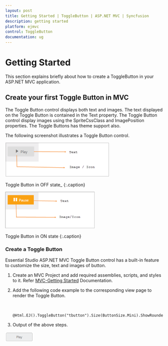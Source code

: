 ```yaml
---
layout: post
title: Getting Started | ToggleButton | ASP.NET MVC | Syncfusion
description: getting started
platform: ejmvc
control: ToggleButton
documentation: ug
---
```


# Getting Started

This section explains briefly about how to create a ToggleButton in your ASP.NET MVC application.

## Create your first Toggle Button in MVC

The Toggle Button control displays both text and images. The text displayed on the Toggle Button is contained in the Text property. The Toggle Button control display images using the SpriteCssClass and ImagePosition properties. The Toggle Buttons has theme support also.

The following screenshot illustrates a Toggle Button control. 

![](Getting-Started_images/Getting-Started_img1.png)

Toggle Button in OFF state_ 
{:.caption}

![](Getting-Started_images/Getting-Started_img2.png)

Toggle Button in ON state
{:.caption}


### Create a Toggle Button

Essential Studio ASP.NET MVC Toggle Button control has a built-in feature to customize the size, text and images of button.



1. Create an MVC Project and add required assemblies, scripts, and styles to it.  Refer [MVC-Getting Started](http://docs.syncfusion.com/aspnetmvc/togglebutton/getting-started) Documentation.
2. Add the following code example to the corresponding view page to render the Toggle Button. 

   ~~~ cshtml

	@Html.EJ().ToggleButton("tbutton").Size(ButtonSize.Mini).ShowRoundedCorner(true).DefaultText("Play")

   ~~~
   

3. Output of the above steps.



![](Getting-Started_images/Getting-Started_img3.png)





